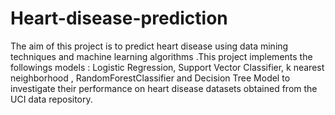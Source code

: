 # Heart-disease-prediction
The aim of this project is to predict heart disease using data mining techniques and machine learning algorithms .This project implements the followings models : Logistic Regression, Support Vector Classifier, k nearest neighborhood , RandomForestClassifier and Decision Tree Model to investigate their performance on heart disease datasets obtained from the UCI data repository.
